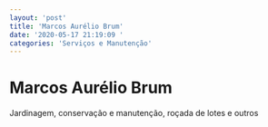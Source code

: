 ```yaml
---
layout: 'post'
title: 'Marcos Aurélio Brum'
date: '2020-05-17 21:19:09 '
categories: 'Serviços e Manutenção'
---
```


# Marcos Aurélio Brum

Jardinagem, conservação e manutenção, roçada de lotes e outros

